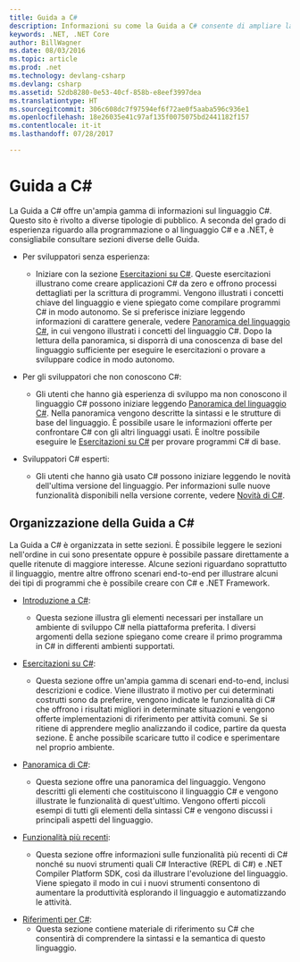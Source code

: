 ```yaml
---
title: Guida a C#
description: Informazioni su come la Guida a C# consente di ampliare la propria conoscenza del linguaggio C# agli sviluppatori sia nuovi che esperti.
keywords: .NET, .NET Core
author: BillWagner
ms.date: 08/03/2016
ms.topic: article
ms.prod: .net
ms.technology: devlang-csharp
ms.devlang: csharp
ms.assetid: 52db8280-0e53-40cf-858b-e8eef3997dea
ms.translationtype: HT
ms.sourcegitcommit: 306c608dc7f97594ef6f72ae0f5aaba596c936e1
ms.openlocfilehash: 18e26035e41c97af135f0075075bd2441182f157
ms.contentlocale: it-it
ms.lasthandoff: 07/28/2017

---
```


# <a name="c-guide"></a>Guida a C#

La Guida a C# offre un'ampia gamma di informazioni sul linguaggio C#. Questo sito è rivolto a diverse tipologie di pubblico. A seconda del grado di esperienza riguardo alla programmazione o al linguaggio C# e a .NET, è consigliabile consultare sezioni diverse delle Guida.

* Per sviluppatori senza esperienza:
    - Iniziare con la sezione [Esercitazioni su C#](tutorials/index.md). Queste esercitazioni illustrano come creare applicazioni C# da zero e offrono processi dettagliati per la scrittura di programmi. Vengono illustrati i concetti chiave del linguaggio e viene spiegato come compilare programmi C# in modo autonomo. Se si preferisce iniziare leggendo informazioni di carattere generale, vedere [Panoramica del linguaggio C#](tour-of-csharp/index.md), in cui vengono illustrati i concetti del linguaggio C#. Dopo la lettura della panoramica, si disporrà di una conoscenza di base del linguaggio sufficiente per eseguire le esercitazioni o provare a sviluppare codice in modo autonomo.

* Per gli sviluppatori che non conoscono C#: 
    - Gli utenti che hanno già esperienza di sviluppo ma non conoscono il linguaggio C# possono iniziare leggendo [Panoramica del linguaggio C#](tour-of-csharp/index.md). Nella panoramica vengono descritte la sintassi e le strutture di base del linguaggio. È possibile usare le informazioni offerte per confrontare C# con gli altri linguaggi usati. È inoltre possibile eseguire le [Esercitazioni su C#](tutorials/index.md) per provare programmi C# di base.

* Sviluppatori C# esperti:
    - Gli utenti che hanno già usato C# possono iniziare leggendo le novità dell'ultima versione del linguaggio. Per informazioni sulle nuove funzionalità disponibili nella versione corrente, vedere [Novità di C#](whats-new/index.md).
 
## <a name="how-the-c-guide-is-organized"></a>Organizzazione della Guida a C#

La Guida a C# è organizzata in sette sezioni. È possibile leggere le sezioni nell'ordine in cui sono presentate oppure è possibile passare direttamente a quelle ritenute di maggiore interesse. Alcune sezioni riguardano soprattutto il linguaggio, mentre altre offrono scenari end-to-end per illustrare alcuni dei tipi di programmi che è possibile creare con C# e .NET Framework.

* [Introduzione a C#](getting-started/index.md):
    - Questa sezione illustra gli elementi necessari per installare un ambiente di sviluppo C# nella piattaforma preferita. I diversi argomenti della sezione spiegano come creare il primo programma in C# in differenti ambienti supportati.

* [Esercitazioni su C#](tutorials/index.md):
    - Questa sezione offre un'ampia gamma di scenari end-to-end, inclusi descrizioni e codice. Viene illustrato il motivo per cui determinati costrutti sono da preferire, vengono indicate le funzionalità di C# che offrono i risultati migliori in determinate situazioni e vengono offerte implementazioni di riferimento per attività comuni. Se si ritiene di apprendere meglio analizzando il codice, partire da questa sezione. È anche possibile scaricare tutto il codice e sperimentare nel proprio ambiente.

* [Panoramica di C#](tour-of-csharp/index.md): 
    - Questa sezione offre una panoramica del linguaggio. Vengono descritti gli elementi che costituiscono il linguaggio C# e vengono illustrate le funzionalità di quest'ultimo. Vengono offerti piccoli esempi di tutti gli elementi della sintassi C# e vengono discussi i principali aspetti del linguaggio. 

* [Funzionalità più recenti](whats-new/index.md):
    - Questa sezione offre informazioni sulle funzionalità più recenti di C# nonché su nuovi strumenti quali C# Interactive (REPL di C#) e .NET Compiler Platform SDK, così da illustrare l'evoluzione del linguaggio. Viene spiegato il modo in cui i nuovi strumenti consentono di aumentare la produttività esplorando il linguaggio e automatizzando le attività. 

<!--* [C# Interactive](interactive/index.md):
    - C# Interactive is a Read-Eval-Print Loop (REPL) that you can use to interactively explore the language. It can also be used to explore different libraries and frameworks by trying different actions using an interactive approach. In this section you'll learn how to install and start C# interactive, and how to explore APIs with it. You'll also learn how to use C# interactive to export tested classes for later use.  
-->
<!--* [.NET Compiler Platform SDK](roslyn/index.md):
    - The .NET Compiler Platform SDK enables you to write components that analyze code, and suggest or make improvements to that code. In this section, you'll learn how the APIs are organized, and how you can create code that enables rules and practices for your team. You'll also see samples, end to end scenarios, and links to other libraries with more examples using these APIs.
-->
* [Riferimenti per C#](language-reference/index.md):
    - Questa sezione contiene materiale di riferimento su C# che consentirà di comprendere la sintassi e la semantica di questo linguaggio. 

